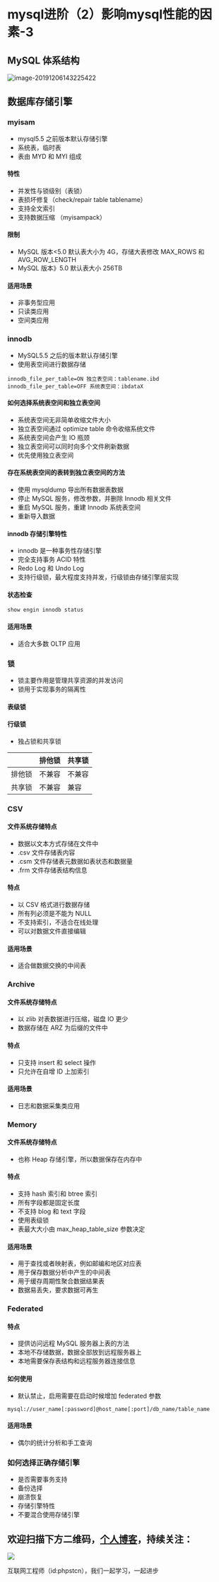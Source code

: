 # mysql进阶（2）影响mysql性能的因素-3

## MySQL 体系结构

![image-20191206143225422](https://tva1.sinaimg.cn/large/a616b9a4gy1g9n00it1fej20fa095tb5.jpg)

## 数据库存储引擎

### myisam

- mysql5.5 之前版本默认存储引擎
- 系统表，临时表
- 表由 MYD 和 MYI 组成

#### 特性

- 并发性与锁级别（表锁）
- 表损坏修复（check/repair table tablename）
- 支持全文索引
- 支持数据压缩 （myisampack）

#### 限制

- MySQL 版本<5.0 默认表大小为 4G，存储大表修改 MAX_ROWS 和 AVG_ROW_LENGTH
- MySQL 版本》5.0 默认表大小 256TB

#### 适用场景

- 非事务型应用
- 只读类应用
- 空间类应用

### innodb

- MySQL5.5 之后的版本默认存储引擎
- 使用表空间进行数据存储

```mysql
innodb_file_per_table=ON 独立表空间：tablename.ibd
innodb_file_per_table=OFF 系统表空间：ibdataX
```

#### 如何选择系统表空间和独立表空间

- 系统表空间无非简单收缩文件大小
- 独立表空间通过 optimize table 命令收缩系统文件
- 系统表空间会产生 IO 瓶颈
- 独立表空间可以同时向多个文件刷新数据
- 优先使用独立表空间

#### 存在系统表空间的表转到独立表空间的方法

- 使用 mysqldump 导出所有数据表数据
- 停止 MySQL 服务，修改参数，并删除 Innodb 相关文件
- 重启 MySQL 服务，重建 Innodb 系统表空间
- 重新导入数据

#### innodb 存储引擎特性

- innodb 是一种事务性存储引擎
- 完全支持事务 ACID 特性
- Redo Log 和 Undo Log
- 支持行级锁，最大程度支持并发，行级锁由存储引擎层实现

#### 状态检查

```
show engin innodb status
```

#### 适用场景

- 适合大多数 OLTP 应用

### 锁

- 锁主要作用是管理共享资源的并发访问
- 锁用于实现事务的隔离性

#### 表级锁

#### 行级锁

- 独占锁和共享锁

| |排他锁|共享锁|
|----- |----- |-----|
|排他锁 |不兼容 |不兼容|
|共享锁 |不兼容 |兼容|

### CSV

#### 文件系统存储特点

- 数据以文本方式存储在文件中
- .csv 文件存储表内容
- .csm 文件存储表元数据如表状态和数据量
- .frm 文件存储表结构信息

#### 特点

- 以 CSV 格式进行数据存储
- 所有列必须是不能为 NULL
- 不支持索引，不适合在线处理
- 可以对数据文件直接编辑

#### 适用场景

- 适合做数据交换的中间表

### Archive

#### 文件系统存储特点

- 以 zlib 对表数据进行压缩，磁盘 IO 更少
- 数据存储在 ARZ 为后缀的文件中

#### 特点

- 只支持 insert 和 select 操作
- 只允许在自增 ID 上加索引

#### 适用场景

- 日志和数据采集类应用

### Memory

#### 文件系统存储特点

- 也称 Heap 存储引擎，所以数据保存在内存中

#### 特点

- 支持 hash 索引和 btree 索引
- 所有字段都是固定长度
- 不支持 blog 和 text 字段
- 使用表级锁
- 表最大大小由 max_heap_table_size 参数决定

#### 适用场景

- 用于查找或者映射表，例如邮编和地区对应表
- 用于保存数据分析中产生的中间表
- 用于缓存周期性聚合数据结果表
- 数据易丢失，要求数据可再生

### Federated

#### 特点

- 提供访问远程 MySQL 服务器上表的方法
- 本地不存储数据，数据全部放到远程服务器上
- 本地需要保存表结构和远程服务器连接信息

#### 如何使用

- 默认禁止，启用需要在启动时候增加 federated 参数

```
mysql://user_name[:password]@host_name[:port]/db_name/table_name
```

#### 适用场景

- 偶尔的统计分析和手工查询

### 如何选择正确存储引擎

- 是否需要事务支持
- 备份选择
- 崩溃恢复
- 存储引擎特性
- 不要混合使用存储引擎

## 欢迎扫描下方二维码，[个人博客](https://www.phpst.cn)，持续关注：

![](https://ww1.sinaimg.cn/large/a616b9a4gy1g4xzv954a4j20760763yo.jpg)

互联网工程师（id:phpstcn），我们一起学习，一起进步
